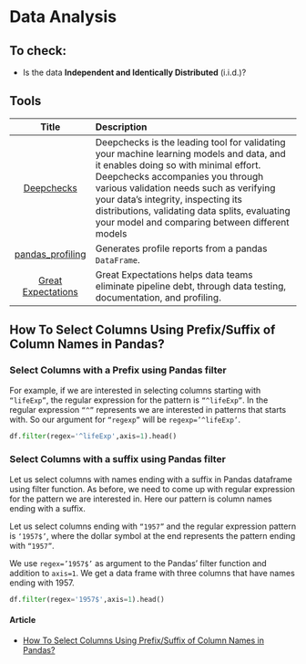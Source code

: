 # Data Analysis

## To check:

- Is the data  **Independent and Identically Distributed** (i.i.d.)?

## Tools

| Title | Description |
| :---:         |          :--- |
|[Deepchecks](https://docs.deepchecks.com/en/stable/index.html)|Deepchecks is the leading tool for validating your machine learning models and data, and it enables doing so with minimal effort. Deepchecks accompanies you through various validation needs such as verifying your data’s integrity, inspecting its distributions, validating data splits, evaluating your model and comparing between different models|
|[pandas_profiling](https://pandas-profiling.github.io/pandas-profiling/docs/master/rtd/index.html)|Generates profile reports from a pandas `DataFrame`.|
|[Great Expectations](https://github.com/great-expectations/great_expectations)|Great Expectations helps data teams eliminate pipeline debt, through data testing, documentation, and profiling.|

## How To Select Columns Using Prefix/Suffix of Column Names in Pandas?

### Select Columns with a Prefix using Pandas filter

For example, if we are interested in selecting columns starting with `“lifeExp”`, the regular expression for the pattern is `“^lifeExp”`. In the regular expression `“^”` represents we are interested in patterns that starts with. So our argument for `“regexp”` will be `regexp=’^lifeExp’`.

```python
df.filter(regex='^lifeExp',axis=1).head()
```

### Select Columns with a suffix using Pandas filter

Let us select columns with names ending with a suffix in Pandas dataframe using filter function. As before, we need to come up with regular expression for the pattern we are interested in. Here our pattern is column names ending with a suffix.

Let us select columns ending with `“1957”` and the regular expression pattern is `‘1957$’`, where the dollar symbol at the end represents the pattern ending with `“1957”`.

We use `regex=’1957$’` as argument to the Pandas’ filter function and addition to `axis=1`. We get a data frame with three columns that have names ending with 1957.

```python
df.filter(regex='1957$',axis=1).head()
```

#### Article

- [How To Select Columns Using Prefix/Suffix of Column Names in Pandas?](https://cmdlinetips.com/2019/04/how-to-select-columns-using-prefix-suffix-of-column-names-in-pandas/)
